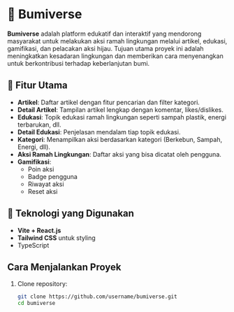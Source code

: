 # 🌱 Bumiverse

**Bumiverse** adalah platform edukatif dan interaktif yang mendorong masyarakat untuk melakukan aksi ramah lingkungan melalui artikel, edukasi, gamifikasi, dan pelacakan aksi hijau. Tujuan utama proyek ini adalah meningkatkan kesadaran lingkungan dan memberikan cara menyenangkan untuk berkontribusi terhadap keberlanjutan bumi.

## 🚀 Fitur Utama

- **Artikel**: Daftar artikel dengan fitur pencarian dan filter kategori.
- **Detail Artikel**: Tampilan artikel lengkap dengan komentar, likes/dislikes.
- **Edukasi**: Topik edukasi ramah lingkungan seperti sampah plastik, energi terbarukan, dll.
- **Detail Edukasi**: Penjelasan mendalam tiap topik edukasi.
- **Kategori**: Menampilkan aksi berdasarkan kategori (Berkebun, Sampah, Energi, dll).
- **Aksi Ramah Lingkungan**: Daftar aksi yang bisa dicatat oleh pengguna.
- **Gamifikasi**:
  - Poin aksi
  - Badge pengguna
  - Riwayat aksi
  - Reset aksi


## 🧱 Teknologi yang Digunakan

- **Vite + React.js**
- **Tailwind CSS** untuk styling
- TypeScript

##  Cara Menjalankan Proyek

1. Clone repository:
   ```bash
   git clone https://github.com/username/bumiverse.git
   cd bumiverse

